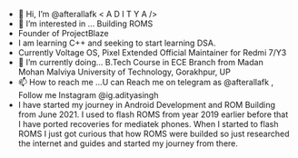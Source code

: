 - 👋 Hi, I’m @afterallafk < A D I T Y A />
- 👀 I’m interested in ... Building ROMS
- Founder of ProjectBlaze
- I am learning C++ and seeking to start learning DSA.
- Currently Voltage OS, Pixel Extended Official Maintainer for Redmi 7/Y3
- 🌱 I’m currently doing... B.Tech Course in ECE Branch from Madan Mohan Malviya University of Technology, Gorakhpur, UP
- 📫 How to reach me ...U can Reach me on telegram as @afterallafk , Follow me Instagram @ig.adityasingh
- I have started my journey in Android Development and ROM Building from June 2021. I used to flash ROMS from year 2019 earlier before that I have ported recoveries for mediatek phones. When I started to flash ROMS I just got curious that how ROMS were builded so just researched the internet and guides and started my journey from there.
<!---
afterallafk/afterallafk is a ✨ special ✨ repository because its `README.md` (this file) appears on your GitHub profile.
You can click the Preview link to take a look at your changes.
--->
